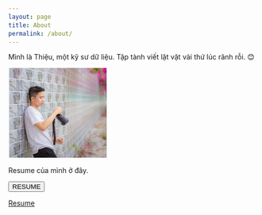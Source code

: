 ```yaml
---
layout: page
title: About
permalink: /about/
---
```


Mình là Thiệu, một kỹ sư dữ liệu. Tập tành viết lặt vặt vài thứ lúc rãnh rỗi. 😊

<img src="https://raw.githubusercontent.com/huuthieu/huuthieu.github.io/master/me.png" alt="drawing" width="200"/>

Resume của mình ở đây.

<button name="button" onclick="https://huuthieu.github.io/resume/DoHuuThieu_CV.pdf">RESUME</button>

<a class="btn btn-lg btn-border ripple" rel="noopener noreferrer" target="_blank" href="https://huuthieu.github.io/resume/DoHuuThieu_CV.pdf">Resume</a>
